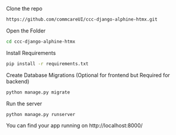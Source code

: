 Clone the repo

```bash
https://github.com/commcareUI/ccc-django-alphine-htmx.git
```

Open the Folder

```bash
cd ccc-django-alphine-htmx
```

Install Requirements

```bash
pip install -r requirements.txt
```

Create Database Migrations (Optional for frontend but Required for backend)

```bash
python manage.py migrate
```

Run the server

```bash
python manage.py runserver
```

You can find your app running on http://localhost:8000/